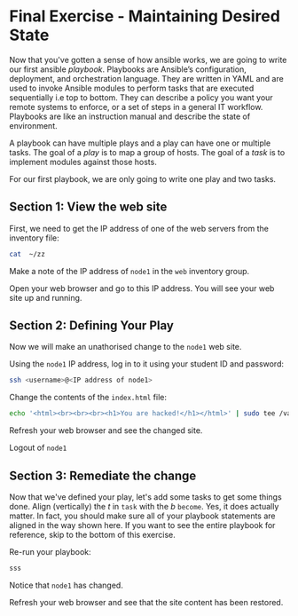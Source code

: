 # Final Exercise - Maintaining Desired State

Now that you've gotten a sense of how ansible works, we are going to write our first ansible *playbook*. Playbooks are Ansible’s configuration, deployment, and orchestration language. They are written in YAML and are used to invoke Ansible modules to perform tasks that are executed sequentially i.e top to bottom. They can describe a policy you want your remote systems to enforce, or a set of steps in a general IT workflow. Playbooks are like an instruction manual and describe the state of environment.

A playbook can have multiple plays and a play can have one or multiple tasks.  The goal of a *play* is to map a group of hosts.  The goal of a *task* is to implement modules against those hosts.

For our first playbook, we are only going to write one play and two tasks.

## Section 1: View the web site

First, we need to get the IP address of one of the web servers from the inventory file:

```bash
cat  ~/zz
```

Make a note of the IP address of `node1` in the `web` inventory group.

Open your web browser and go to this IP address. You will see your web site up and running.

## Section 2: Defining Your Play

Now we will make an unathorised change to the `node1` web site.

Using the `node1` IP address, log in to it using your student ID and password:

```bash
ssh <username>@<IP address of node1>
```

Change the contents of the `index.html` file:

```bash
echo '<html><br><br><br><h1>You are hacked!</h1></html>' | sudo tee /var/www/html/index.html
```

Refresh your web browser and see the changed site.

Logout of `node1`


## Section 3: Remediate the change

Now that we've defined your play, let's add some tasks to get some things done.  Align (vertically) the *t* in `task` with the *b* `become`. Yes, it does actually matter.  In fact, you should make sure all of your playbook statements are aligned in the way shown here. If you want to see the entire playbook for reference, skip to the bottom of this exercise.

Re-run your playbook:

```bash
sss
```

Notice that `node1` has changed.

Refresh your web browser and see that the site content has been restored.

